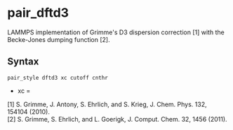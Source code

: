# pair_dftd3

LAMMPS implementation of Grimme's D3 dispersion correction [1] with the Becke-Jones dumping function [2].

## Syntax
```
pair_style dftd3 xc cutoff cnthr
```
- xc =

[1] S. Grimme, J. Antony, S. Ehrlich, and S. Krieg, J. Chem. Phys. 132, 154104 (2010).  
[2] S. Grimme, S. Ehrlich, and L. Goerigk, J. Comput. Chem. 32, 1456 (2011).
